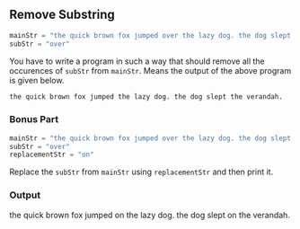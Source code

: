 ## Remove Substring

```python
mainStr = "the quick brown fox jumped over the lazy dog. the dog slept over the verandah."
subStr = "over"
```

You have to write a program in such a way that should remove all the occurences of `subStr` from `mainStr`. Means the output of the above program is given below.

```python
the quick brown fox jumped the lazy dog. the dog slept the verandah.
```

### Bonus Part
```python
mainStr = "the quick brown fox jumped over the lazy dog. the dog slept over the verandah."
subStr = "over"
replacementStr = "on"
```

Replace the `subStr` from `mainStr` using `replacementStr` and then print it.

### Output
the quick brown fox jumped on the lazy dog. the dog slept on the verandah.
